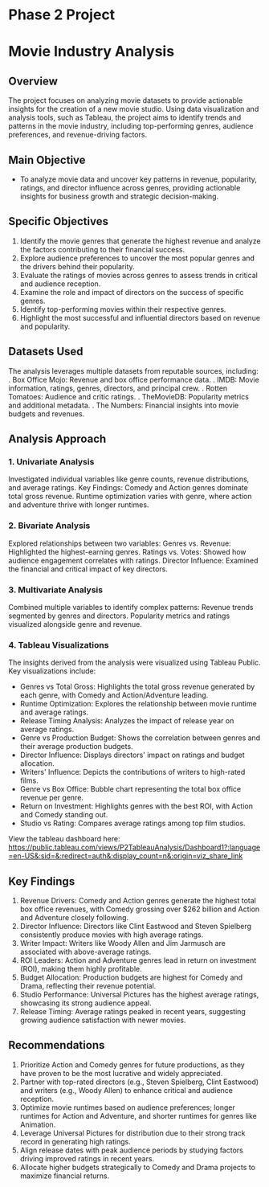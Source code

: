# Phase 2 Project
# Movie Industry Analysis

## Overview
The project focuses on analyzing movie datasets to provide actionable insights for the creation of a new movie studio. Using data visualization and analysis tools, such as Tableau, the project aims to identify trends and patterns in the movie industry, including top-performing genres, audience preferences, and revenue-driving factors.

## Main Objective
- To analyze movie data and uncover key patterns in revenue, popularity, ratings, and director influence across genres, providing actionable insights for business growth and strategic decision-making.

## Specific Objectives
1. Identify the movie genres that generate the highest revenue and analyze the factors contributing to their financial success.
2. Explore audience preferences to uncover the most popular genres and the drivers behind their popularity.
3. Evaluate the ratings of movies across genres to assess trends in critical and audience reception.
4. Examine the role and impact of directors on the success of specific genres.
5. Identify top-performing movies within their respective genres.
6. Highlight the most successful and influential directors based on revenue and popularity.

## Datasets Used
The analysis leverages multiple datasets from reputable sources, including:
. Box Office Mojo: Revenue and box office performance data.
. IMDB: Movie information, ratings, genres, directors, and principal crew.
. Rotten Tomatoes: Audience and critic ratings.
. TheMovieDB: Popularity metrics and additional metadata.
. The Numbers: Financial insights into movie budgets and revenues.

## Analysis Approach

### 1. Univariate Analysis
Investigated individual variables like genre counts, revenue distributions, and average ratings.
Key Findings:
Comedy and Action genres dominate total gross revenue.
Runtime optimization varies with genre, where action and adventure thrive with longer runtimes.

### 2. Bivariate Analysis
Explored relationships between two variables:
Genres vs. Revenue: Highlighted the highest-earning genres.
Ratings vs. Votes: Showed how audience engagement correlates with ratings.
Director Influence: Examined the financial and critical impact of key directors.

### 3. Multivariate Analysis
Combined multiple variables to identify complex patterns:
Revenue trends segmented by genres and directors.
Popularity metrics and ratings visualized alongside genre and revenue.

### 4. Tableau Visualizations
The insights derived from the analysis were visualized using Tableau Public. Key visualizations include:

- Genres vs Total Gross: Highlights the total gross revenue generated by each genre, with Comedy and Action/Adventure leading.
- Runtime Optimization: Explores the relationship between movie runtime and average ratings.
- Release Timing Analysis: Analyzes the impact of release year on average ratings.
- Genre vs Production Budget: Shows the correlation between genres and their average production budgets.
- Director Influence: Displays directors' impact on ratings and budget allocation.
- Writers' Influence: Depicts the contributions of writers to high-rated films.
- Genre vs Box Office: Bubble chart representing the total box office revenue per genre.
- Return on Investment: Highlights genres with the best ROI, with Action and Comedy standing out.
- Studio vs Rating: Compares average ratings among top film studios.

View the tableau dashboard here: https://public.tableau.com/views/P2TableauAnalysis/Dashboard1?:language=en-US&:sid=&:redirect=auth&:display_count=n&:origin=viz_share_link 

## Key Findings
1. Revenue Drivers: Comedy and Action genres generate the highest total box office revenues, with Comedy grossing over $262 billion and Action and Adventure closely following.
2. Director Influence: Directors like Clint Eastwood and Steven Spielberg consistently produce movies with high average ratings.
3. Writer Impact: Writers like Woody Allen and Jim Jarmusch are associated with above-average ratings.
4. ROI Leaders: Action and Adventure genres lead in return on investment (ROI), making them highly profitable.
5. Budget Allocation: Production budgets are highest for Comedy and Drama, reflecting their revenue potential.
6. Studio Performance: Universal Pictures has the highest average ratings, showcasing its strong audience appeal.
7. Release Timing: Average ratings peaked in recent years, suggesting growing audience satisfaction with newer movies.

## Recommendations
1. Prioritize Action and Comedy genres for future productions, as they have proven to be the most lucrative and widely appreciated.
2. Partner with top-rated directors (e.g., Steven Spielberg, Clint Eastwood) and writers (e.g., Woody Allen) to enhance critical and audience reception.
3. Optimize movie runtimes based on audience preferences; longer runtimes for Action and Adventure, and shorter runtimes for genres like Animation.
4. Leverage Universal Pictures for distribution due to their strong track record in generating high ratings.
6. Align release dates with peak audience periods by studying factors driving improved ratings in recent years.
7. Allocate higher budgets strategically to Comedy and Drama projects to maximize financial returns.
